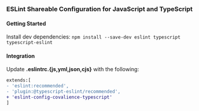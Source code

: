 ### ESLint Shareable Configuration for JavaScript and TypeScript

#### Getting Started

Install dev dependencies:
`npm install --save-dev eslint typescript typescript-eslint `

#### Integration

Update **.eslintrc.{js,yml,json,cjs}** with the following:

```diff
extends:[
- 'eslint:recommended',
- 'plugin:@typescript-eslint/recommended',
+ 'eslint-config-covalience-typescript'
]
```
